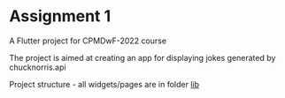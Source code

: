 # Assignment 1

A Flutter project for CPMDwF-2022 course

The project is aimed at creating an app for displaying jokes generated by chucknorris.api

Project structure - all widgets/pages are in folder [lib](https://github.com/stereopolina/flutter-assignments/tree/master/assignment1/lib) 
